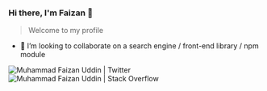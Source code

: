 ### Hi there, I'm Faizan 👋
> Welcome to my profile

<!--
**faizanu94/faizanu94** is a ✨ _special_ ✨ repository because its `README.md` (this file) appears on your GitHub profile.

Here are some ideas to get you started:

- 🔭 I’m currently working on ...
- 🌱 I’m currently reading [Designing Data-Intensive Applications](https://www.oreilly.com/library/view/designing-data-intensive-applications/9781491903063/)
-->
- 👯 I’m looking to collaborate on a search engine / front-end library / npm module
<!--
- 🤔 I’m looking for help with ...
- 💬 Ask me about ...
- 📫 How to reach me: ...
- 😄 Pronouns: ...
- ⚡ Fun fact: ...
-->

<a href="https://twitter.com/faizanu94">
  <img align="left" alt="Muhammad Faizan Uddin | Twitter" src="https://abs.twimg.com/favicons/twitter.ico"/>
</a>
<a href="https://stackoverflow.com/users/4593781/muhammad-faizan-uddin">
  <img align="left" alt="Muhammad Faizan Uddin | Stack Overflow" src="https://cdn.sstatic.net/Sites/stackoverflow/Img/favicon.ico?v=ec617d715196"/>
</a>
<!--

<br>

### Certifications 📜

- **Redis Labs,** [Redis Certified Developer](https://www.credential.net/fca07871-9904-4f1d-824e-5715113b431e)
-->
